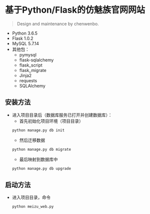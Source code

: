 基于Python/Flask的仿魅族官网网站
=====
>Design and maintenance by chenwenbo.
* Python 3.6.5
* Flask 1.0.2
* MySQL 5.7.14
* 其他包：
	* pymysql
	* flask-sqlalchemy
	* flask_script
	* flask_migrate
	* Jinja2
	* requests
	* SQLAlchemy


安装方法
------
* 进入项目目录后（数据库服务已打开并创建数据库）：
	* 首先初始化项目环境（项目目录） 
	```python
	python manage.py db init
	```
	* 然后迁移数据
	```python
	python manage.py db migrate
	```
	* 最后映射到数据库中
	```python
	python manage.py db upgrade
	```


启动方法
---
* 进入项目目录，命令
	```shell
	python meizu_web.py
	```
